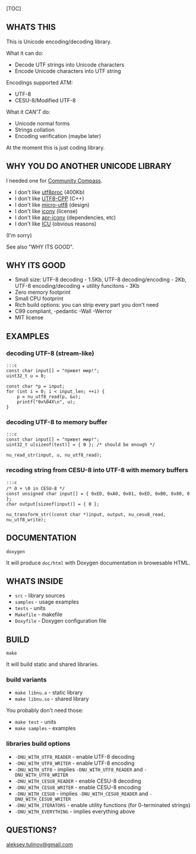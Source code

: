 [TOC]

## WHATS THIS

This is Unicode encoding/decoding library.

What it can do:

* Decode UTF strings into Unicode characters
* Encode Unicode characters into UTF string

Encodings supported ATM:

* UTF-8
* CESU-8/Modified UTF-8

What it *CAN'T* do:

* Unicode normal forms
* Strings collation
* Encoding verification (maybe later)

At the moment this is just coding library.

## WHY YOU DO ANOTHER UNICODE LIBRARY

I needed one for [Community Compass][].

* I don't like [utf8proc][] (400Kb)
* I don't like [UTF8-CPP][] (C++)
* I don't like [micro-utf8][] (design)
* I don't like [iconv][] (license)
* I don't like [apr-iconv][] (dependencies, etc)
* I don't like [ICU][] (obvious reasons)

(I'm sorry)

See also "WHY ITS GOOD".

[Community Compass]: https://bitbucket.org/alekseyt/compass
[utf8proc]: http://www.public-software-group.org/utf8proc
[UTF8-CPP]: http://utfcpp.sourceforge.net/
[micro-utf8]: http://puszcza.gnu.org.ua/software/microutf8/
[iconv]: http://www.gnu.org/software/libiconv/
[apr-iconv]: http://apr.apache.org/
[ICU]: http://site.icu-project.org/

## WHY ITS GOOD

* Small size: UTF-8 decoding - 1.5Kb, UTF-8 decoding/encoding - 2Kb, UTF-8 encoding/decoding + utility funcitons - 3Kb
* Zero memory footprint
* Small CPU footprint
* Rich build options: you can strip every part you don't need
* C99 compliant, -pedantic -Wall -Werror
* MIT license

## EXAMPLES

### decoding UTF-8 (stream-like)

    :::c
    const char input[] = "привет мир!";
    uint32_t u = 0;

    const char *p = input;
    for (int i = 0; i < input_len; ++i) {
        p = nu_utf8_read(p, &u);
        printf("0x%04X\n", u);
    }

### decoding UTF-8 to memory buffer

    :::c
    const char input[] = "привет мир!";
    uint32_t u[sizeof(test)] = { 0 }; /* should be enough */

    nu_read_str(input, u, nu_utf8_read);

### recoding string from CESU-8 into UTF-8 with memory buffers

    :::c
    /* 𐐀 + \0 in CESU-8 */
    const unsigned char input[] = { 0xED, 0xA0, 0x81, 0xED, 0xB0, 0x80, 0 };
    char output[sizeof(input)] = { 0 };
    
    nu_transform_str((const char *)input, output, nu_cesu8_read, nu_utf8_write);

## DOCUMENTATION

``doxygen``

It will produce ``doc/html`` with Doxygen documentation in browesable HTML.

## WHATS INSIDE

* ``src`` - library sources
* ``samples`` - usage examples
* ``tests`` - units
* ``Makefile`` - makefile
* ``Doxyfile`` - Doxygen configuration file

## BUILD

``make``

It will build static and shared libraries.

### build variants

* ``make libnu.a`` - static library
* ``make libnu.so`` - shared library

You probably don't need those:

* ``make test`` - units
* ``make samples`` - examples

### libraries build options

* ``-DNU_WITH_UTF8_READER`` - enable UTF-8 decoding
* ``-DNU_WITH_UTF8_WRITER`` - enable UTF-8 encoding
* ``-DNU_WITH_UTF8`` - implies ``-DNU_WITH_UTF8_READER`` and ``-DNU_WITH_UTF8_WRITER``
* ``-DNU_WITH_CESU8_READER`` - enable CESU-8 decoding
* ``-DNU_WITH_CESU8_WRITER`` - enable CESU-8 encoding
* ``-DNU_WITH_CESU8`` - implies ``-DNU_WITH_CESU8_READER`` and ``-DNU_WITH_CESU8_WRITER``
* ``-DNU_WITH_ITERATORS`` - enable utility functions (for 0-terminated strings)
* ``-DNU_WITH_EVERYTHING`` - implies everything above

## QUESTIONS?

[aleksey.tulinov@gmail.com][]

[aleksey.tulinov@gmail.com]: mailto:aleksey.tulinov@gmail.com
